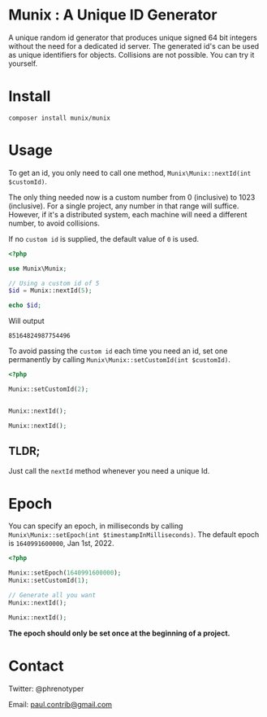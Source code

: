 # Munix : A Unique ID Generator

A unique random id generator that produces unique signed 64 bit integers without the need for a dedicated id server. The generated id's can be used as unique identifiers for objects. Collisions are not possible. You can try it yourself.

# Install

`composer install munix/munix`

# Usage

To get an id, you only need to call one method, `Munix\Munix::nextId(int $customId)`.

The only thing needed now is a custom number from 0 (inclusive) to 1023 (inclusive). For a single project, any number in that range will suffice. However, if it's a distributed system, each machine will need a different number, to avoid collisions.

If no `custom id` is supplied, the default value of `0` is used.

```php
<?php

use Munix\Munix;

// Using a custom id of 5
$id = Munix::nextId(5);

echo $id;
```

Will output

`85164824987754496`

To avoid passing the `custom id` each time you need an id, set one permanently by calling `Munix\Munix::setCustomId(int $customId)`.

```php
<?php

Munix::setCustomId(2);


Munix::nextId();

Munix::nextId();

```
## TLDR;
Just call the `nextId` method whenever you need a unique Id.

# Epoch
You can specify an epoch, in milliseconds by calling `Munix\Munix::setEpoch(int $timestampInMilliseconds)`.
The default epoch is `1640991600000`, Jan 1st, 2022.

```php
<?php

Munix::setEpoch(1640991600000);
Munix::setCustomId(1);

// Generate all you want
Munix::nextId();

Munix::nextId();

```

**The epoch should only be set once at the beginning of a project.**

# Contact
Twitter: @phrenotyper

Email: paul.contrib@gmail.com

